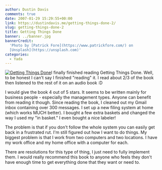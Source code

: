 ```yaml
---
author: Dustin Davis
comments: true
date: 2007-01-29 15:29:55+00:00
link: https://dustindavis.me/getting-things-done-2/
slug: getting-things-done-2
title: Getting Things Done
banner: ../banner.jpg
bannerCredit:
  'Photo by [Patrick Fore](https://www.patrickfore.com/) on
  [Unsplash](https://unsplash.com)'
categories:
  - Yada
---
```


[![Getting Things Done](http://ec1.images-amazon.com/images/P/0670899240.01._SCMZZZZZZZ_V1138677131_.jpg)](http://www.amazon.com/gp/redirect.html%3FASIN=0670899240%26tag=ldspdacom-20%26lcode=xm2%26cID=2025%26ccmID=165953%26location=/o/ASIN/0670899240%253FSubscriptionId=0SJZR47BQGX60PK1RXG2)I
finally finished reading Getting Things Done. Well, to be honest I can't say I
finished "reading" it. I read about 2/3 of the book then listened to the rest of
it on an audio book :D

I would give the book 4 out of 5 stars. It seems to be written mainly for
business people - especially the management types. Anyone can benefit from
reading it though. Since reading the book, I cleaned out my Gmail inbox
containing over 300 messages. I set up a new filing system at home (which works
MUCH better). I bought a few extra baskets and changed the way I used my "in
basket." I even bought a nice labeler!

The problem is that if you don't follow the whole system you can easily get back
in a frustrated rut. I'm still figured out how I want to do things. My biggest
problem is that I work from two computers and two locations. I have my work
office and my home office with a computer for each.

There are resolutions for this type of thing, I just need to fully implement
them. I would really recommend this book to anyone who feels they don't have
enough time to get everything done that they want or need to.
